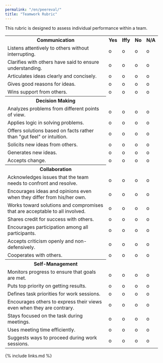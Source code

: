 ```yaml
---
permalink: "/en/peereval/"
title: "Teamwork Rubric"
---
```


This rubric is designed to assess individual performance within a
team.

<table>
<tr>
<th>Communication</th>
<th>Yes</th>
<th>Iffy</th>
<th>No</th>
<th>N/A</th>
</tr>
<tr>
<td>Listens attentively to others without interrupting.</td>
<td>o</td>
<td>o</td>
<td>o</td>
<td>o</td>
</tr>
<tr>
<td>Clarifies with others have said to ensure understanding.</td>
<td>o</td>
<td>o</td>
<td>o</td>
<td>o</td>
</tr>
<tr>
<td>Articulates ideas clearly and concisely.</td>
<td>o</td>
<td>o</td>
<td>o</td>
<td>o</td>
</tr>
<tr>
<td>Gives good reasons for ideas.</td>
<td>o</td>
<td>o</td>
<td>o</td>
<td>o</td>
</tr>
<tr>
<td>Wins support from others.</td>
<td>o</td>
<td>o</td>
<td>o</td>
<td>o</td>
</tr>
<tr>
<th>Decision Making</th>
<td></td>
<td></td>
<td></td>
<td></td>
</tr>
<tr>
<td>Analyzes problems from different points of view.</td>
<td>o</td>
<td>o</td>
<td>o</td>
<td>o</td>
</tr>
<tr>
<td>Applies logic in solving problems.</td>
<td>o</td>
<td>o</td>
<td>o</td>
<td>o</td>
</tr>
<tr>
<td>Offers solutions based on facts rather than "gut feel" or intuition.</td>
<td>o</td>
<td>o</td>
<td>o</td>
<td>o</td>
</tr>
<tr>
<td>Solicits new ideas from others.</td>
<td>o</td>
<td>o</td>
<td>o</td>
<td>o</td>
</tr>
<tr>
<td>Generates new ideas.</td>
<td>o</td>
<td>o</td>
<td>o</td>
<td>o</td>
</tr>
<tr>
<td>Accepts change.</td>
<td>o</td>
<td>o</td>
<td>o</td>
<td>o</td>
</tr>
<tr>
<th>Collaboration</th>
<td></td>
<td></td>
<td></td>
<td></td>
</tr>
<tr>
<td>Acknowledges issues that the team needs to confront and resolve.</td>
<td>o</td>
<td>o</td>
<td>o</td>
<td>o</td>
</tr>
<tr>
<td>Encourages ideas and opinions even when they differ from his/her own.</td>
<td>o</td>
<td>o</td>
<td>o</td>
<td>o</td>
</tr>
<tr>
<td>Works toward solutions and compromises that are acceptable to all involved.</td>
<td>o</td>
<td>o</td>
<td>o</td>
<td>o</td>
</tr>
<tr>
<td>Shares credit for success with others.</td>
<td>o</td>
<td>o</td>
<td>o</td>
<td>o</td>
</tr>
<tr>
<td>Encourages participation among all participants.</td>
<td>o</td>
<td>o</td>
<td>o</td>
<td>o</td>
</tr>
<tr>
<td>Accepts criticism openly and non-defensively.</td>
<td>o</td>
<td>o</td>
<td>o</td>
<td>o</td>
</tr>
<tr>
<td>Cooperates with others.</td>
<td>o</td>
<td>o</td>
<td>o</td>
<td>o</td>
</tr>
<tr>
<th>Self-Management</th>
<td></td>
<td></td>
<td></td>
<td></td>
</tr>
<tr>
<td>Monitors progress to ensure that goals are met.</td>
<td>o</td>
<td>o</td>
<td>o</td>
<td>o</td>
</tr>
<tr>
<td>Puts top priority on getting results.</td>
<td>o</td>
<td>o</td>
<td>o</td>
<td>o</td>
</tr>
<tr>
<td>Defines task priorities for work sessions.</td>
<td>o</td>
<td>o</td>
<td>o</td>
<td>o</td>
</tr>
<tr>
<td>Encourages others to express their views even when they are contrary.</td>
<td>o</td>
<td>o</td>
<td>o</td>
<td>o</td>
</tr>
<tr>
<td>Stays focused on the task during meetings.</td>
<td>o</td>
<td>o</td>
<td>o</td>
<td>o</td>
</tr>
<tr>
<td>Uses meeting time efficiently.</td>
<td>o</td>
<td>o</td>
<td>o</td>
<td>o</td>
</tr>
<tr>
<td>Suggests ways to proceed during work sessions.</td>
<td>o</td>
<td>o</td>
<td>o</td>
<td>o</td>
</tr>
</table>

{% include links.md %}
